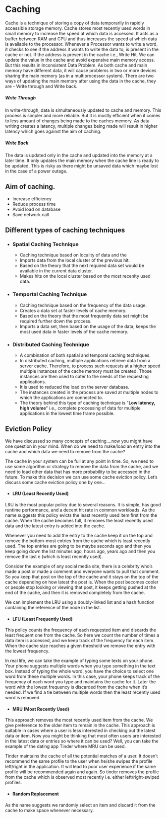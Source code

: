 # Caching

Cache is a technique of storing a copy of data temporarily in rapidly accessible storage memory. Cache stores most recently used words in small memory to increase the speed at which data is accessed. It acts as a buffer between RAM and CPU and thus increases the speed at which data is available to the processor. Whenever a Processor wants to write a word, it checks to see if the address it wants to write the data to, is present in the cache or not. If the address is present in the cache i.e., Write Hit. We can update the value in the cache and avoid expensive main memory access. But this results in Inconsistent Data Problem. As both cache and main memory have different data, it will cause problems in two or more devices sharing the main memory (as in a multiprocessor system). There are two ways of updating the main memory after using the data in the cache, they are - Write through and Write back.
  
  ##### Write Through
    
In write-through, data is simultaneously updated to cache and memory. This process is simpler and more reliable. But it is mostly efficient when it comes to less amount of changes being made to the caches memory. As data writing creates a latency, multiple changes being made will result in higher latency which goes against the aim of caching.
  
  ##### Write Back
    
The data is updated only in the cache and updated into the memory at a later time. It only updates the main memory when the cache line is ready to be updated. This is risky as there might be unsaved data which maybe lost in the case of a power outage.
    
  ## Aim of caching.
   * Increase efficiency
   * Reduce process time
   * Avoid load on database
   * Save network call
  ## Different types of caching techniques
   * ### Spatial Caching Technique
     * Caching technique based on locality of data and the 
     * Imports data from the local cluster of the previous hit.
     * Based on the theory that the next required data set would be available in the current data cluster.
     * Makes hits on the local cluster based on the most recenlty used data.
   * ### Temportal Caching Technique
     * Caching technique based on the frequency of the data usage.
     * Creates a data set at faster levels of cache memory.
     * Based on the theory that the most frequently data set might be required further down the process.
     * Imports a data set, then based on the usage of the data, keeps the most used data in faster levels of the cache memory.
   * ### Distributed Caching Technique
     * A combination of both spatial and temporal caching techniques.
     * In distributed caching, multiple applications retrieve data from a server cache. Therefore, to process such requests at a higher speed multiple instances of the cache memory must be created. Those instances are then used to cater to the needs of the requesting applications.
     * It is used to reduced the load on the server database.
     * The instances created in the process are saved at multiple nodes to which the applications are connected to.
     * The theory behind this type of caching technique is "**Low latency, high volume**" i.e., complete processing of data for multiple applications in the lowest time frame possible.
     
  ## Eviction Policy

We have discussed so many concepts of caching….now you might have one question in your mind. When do we need to make/load an entry into the cache and which data we need to remove from the cache? 

The cache in your system can be full at any point in time. So, we need to use some algorithm or strategy to remove the data from the cache, and we need to load other data that has more probability to be accessed in the future. To make this decision we can use some cache eviction policy. Let’s discuss some cache eviction policy one by one…
 * #### LRU (Least Recently Used)

LRU is the most popular policy due to several reasons. It is simple, has good runtime performance, and a decent hit rate in common workloads. As the name suggests this policy evicts the least recently used item first from the cache. When the cache becomes full, it removes the least recently used data and the latest entry is added into the cache. 

Whenever you need to add the entry to the cache keep it on the top and remove the bottom-most entries from the cache which is least recently used. The top entries are going to be maybe seconds ago and then you keep going down the list minutes ago, hours ago, years ago and then you remove the last e
(which is least recently used). 

Consider the example of any social media site, there is a celebrity who’s made a post or made a comment and everyone wants to pull that comment. So you keep that post on the top of the cache and it stays on the top of the cache depending on how latest the post is. When the post becomes cooler or people stop looking or viewing that post, it keeps getting pushed at the end of the cache, and then it is removed completely from the cache. 

We can implement the LRU using a doubly-linked list and a hash function containing the reference of the node in the list. 
 * #### LFU (Least Frequently Used)

This policy counts the frequency of each requested item and discards the least frequent one from the cache. So here we count the number of times a data item is accessed, and we keep track of the frequency for each item. When the cache size reaches a given threshold we remove the entry with the lowest frequency. 

In real life, we can take the example of typing some texts on your phone. Your phone suggests multiple words when you type something in the text box. Instead of typing the whole word, you have the choice to select one word from these multiple words. In this case, your phone keeps track of the frequency of each word you type and maintains the cache for it. Later the word with the lowest frequency is discarded from the cache when it’s needed. If we find a tie between multiple words then the least recently used word is removed. 
 * #### MRU (Most Recently Used)

This approach removes the most recently used item from the cache. We give preference to the older item to remain in the cache. This approach is suitable in cases where a user is less interested in checking out the latest data or item. Now you might be thinking that most often users are interested in the latest data or entries so where it can be used? Well, you can take the example of the dating app Tinder where MRU can be used.

Tinder maintains the cache of all the potential matches of a user. It doesn’t recommend the same profile to the user when he/she swipes the profile left/right in the application. It will lead to poor user experience if the same profile will be recommended again and again. So tinder removes the profile from the cache which is observed most recently i.e. either left/right-swiped profiles.

* #### Random Replacement

As the name suggests we randomly select an item and discard it from the cache to make space whenever necessary. 

